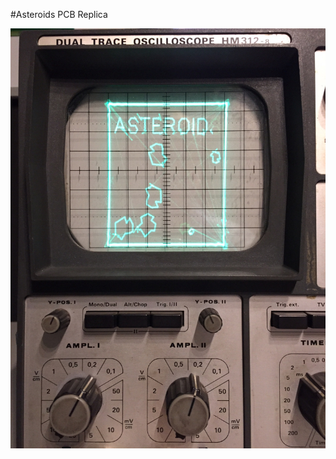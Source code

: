 #Asteroids PCB Replica

![Bild](https://github.com/petersieg/oscilloscope-asteroids/blob/master/asteroids.JPG)

